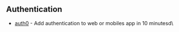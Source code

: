## Authentication 

* [auth0](https://auth0.com/) - Add authentication to web or mobiles app in 10 minutesd\
